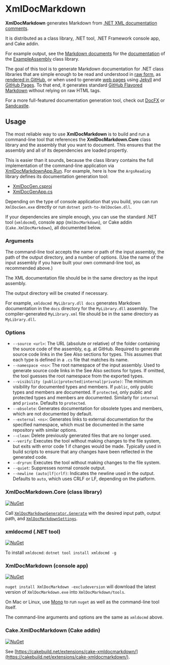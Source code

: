 # XmlDocMarkdown

**XmlDocMarkdown** generates Markdown from [.NET XML documentation comments](https://msdn.microsoft.com/en-us/library/b2s063f7.aspx).

It is distributed as a class library, .NET tool, .NET Framework console app, and Cake addin.

For example output, see the [Markdown documents](https://github.com/ejball/XmlDocMarkdown/blob/master/docs/ExampleAssembly.md) for the [documentation](ExampleAssembly.md) of the [ExampleAssembly](https://github.com/ejball/XmlDocMarkdown/tree/master/tools/ExampleAssembly) class library.

The goal of this tool is to generate Markdown documentation for .NET class libraries that are simple enough to be read and understood in [raw form](https://raw.githubusercontent.com/ejball/XmlDocMarkdown/master/docs/ExampleAssembly/ExampleClass.md), as [rendered in GitHub](https://github.com/ejball/XmlDocMarkdown/blob/master/docs/ExampleAssembly/ExampleClass.md), or when used to generate [web pages](https://ejball.com/XmlDocMarkdown/ExampleAssembly/ExampleClass.html) using [Jekyll](https://jekyllrb.com/) and [GitHub Pages](https://pages.github.com/). To that end, it generates standard [GitHub Flavored Markdown](https://github.github.com/gfm/) without relying on raw HTML tags.

For a more full-featured documentation generation tool, check out [DocFX](https://dotnet.github.io/docfx/) or [Sandcastle](https://github.com/EWSoftware/SHFB).

## Usage

The most reliable way to use **XmlDocMarkdown** is to build and run a command-line tool that references the **XmlDocMarkdown.Core** class library and the assembly that you want to document. This ensures that the assembly and all of its dependencies are loaded propertly.

This is easier than it sounds, because the class library contains the full implementation of the command-line application via [XmlDocMarkdownApp.Run](https://ejball.com/XmlDocMarkdown/XmlDocMarkdown.Core/XmlDocMarkdownApp/Run.html). For example, here is how the `ArgsReading` library defines its documentation generation tool:

* [XmlDocGen.csproj](https://github.com/ejball/ArgsReading/blob/master/tools/XmlDocGen/XmlDocGen.csproj)
* [XmlDocGenApp.cs](https://github.com/ejball/ArgsReading/blob/master/tools/XmlDocGen/XmlDocGenApp.cs)

Depending on the type of console application that you build, you can run `XmlDocGen.exe` directly or run `dotnet path-to-XmlDocGen.dll`.

If your dependencies are simple enough, you can use the standard .NET tool (`xmldocmd`), console app (`XmlDocMarkdown`), or Cake addin (`Cake.XmlDocMarkdown`), all documented below.

### Arguments

The command-line tool accepts the name or path of the input assembly, the path of the output directory, and a number of options. (Use the name of the input assembly if you have built your own command-line tool, as recommended above.)

The XML documentation file should be in the same directory as the input assembly.

The output directory will be created if necessary.

For example, `xmldocmd MyLibrary.dll docs` generates Markdown documentation in the `docs` directory for the `MyLibrary.dll` assembly. The compiler-generated `MyLibrary.xml` file should be in the same directory as `MyLibrary.dll`.

### Options

* `--source <url>`: The URL (absolute or relative) of the folder containing the source code of the assembly, e.g. at GitHub. Required to generate source code links in the See Also sections for types. This assumes that each type is defined in a `.cs` file that matches its name.
* `--namespace <ns>`: The root namespace of the input assembly. Used to generate source code links in the See Also sections for types. If omitted, the tool guesses the root namespace from the exported types.
* `--visibility (public|protected|internal|private)`: The minimum visibility for documented types and members. If `public`, only public types and members are documented. If `protected`, only public and protected types and members are documented. Similarly for `internal` and `private`. Defaults to `protected`.
* `--obsolete`: Generates documentation for obsolete types and members, which are not documented by default.
* `--external <ns>`: Generates links to external documentation for the specified namespace, which must be documented in the same repository with similar options.
* `--clean`: Delete previously generated files that are no longer used.
* `--verify`: Executes the tool without making changes to the file system, but exits with error code 1 if changes would be made. Typically used in build scripts to ensure that any changes have been reflected in the generated code.
* `--dryrun`: Executes the tool without making changes to the file system.
* `--quiet`: Suppresses normal console output.
* `--newline (auto|lf|crlf)`: Indicates the newline used in the output. Defaults to `auto`, which uses CRLF or LF, depending on the platform.

### XmlDocMarkdown.Core (class library)

[![NuGet](https://img.shields.io/nuget/v/XmlDocMarkdown.Core.svg)](https://www.nuget.org/packages/XmlDocMarkdown.Core)

Call [`XmlDocMarkdownGenerator.Generate`](XmlDocMarkdown.Core/XmlDocMarkdownGenerator/Generate) with the desired input path, output path, and [`XmlDocMarkdownSettings`](XmlDocMarkdown.Core/XmlDocMarkdownSettings).

### xmldocmd (.NET tool)

[![NuGet](https://img.shields.io/nuget/v/xmldocmd.svg)](https://www.nuget.org/packages/xmldocmd)

To install `xmldocmd`: `dotnet tool install xmldocmd -g`

### XmlDocMarkdown (console app)

[![NuGet](https://img.shields.io/nuget/v/XmlDocMarkdown.svg)](https://www.nuget.org/packages/XmlDocMarkdown)

`nuget install XmlDocMarkdown -excludeversion` will download the latest version of `XmlDocMarkdown.exe` into `XmlDocMarkdown/tools`.

On Mac or Linux, use [Mono](http://www.mono-project.com/) to run `nuget` as well as the command-line tool itself.

The command-line arguments and options are the same as `xmldocmd` above.

### Cake.XmlDocMarkdown (Cake addin)

[![NuGet](https://img.shields.io/nuget/v/Cake.XmlDocMarkdown.svg)](https://www.nuget.org/packages/Cake.XmlDocMarkdown)

See [https://cakebuild.net/extensions/cake-xmldocmarkdown/](https://cakebuild.net/extensions/cake-xmldocmarkdown/).

